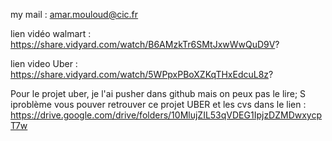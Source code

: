 

my mail : amar.mouloud@cic.fr

lien vidéo walmart : https://share.vidyard.com/watch/B6AMzkTr6SMtJxwWwQuD9V?

lien video Uber : https://share.vidyard.com/watch/5WPpxPBoXZKqTHxEdcuL8z?

Pour le projet uber, je l'ai pusher dans github mais on peux pas le lire; S iproblème vous pouver retrouver ce projet UBER et les cvs dans le lien : https://drive.google.com/drive/folders/10MlujZIL53qVDEG1IpjzDZMDwxycpT7w